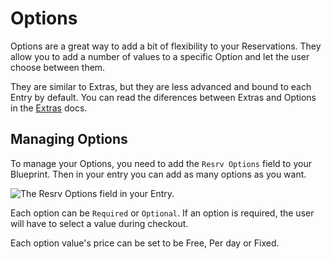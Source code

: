 # Options

Options are a great way to add a bit of flexibility to your Reservations. They allow you to add a number of values to a specific Option and let the user choose between them.

They are similar to Extras, but they are less advanced and bound to each Entry by default. You can read the diferences between Extras and Options in the [Extras](./extras#extras-or-options) docs.

## Managing Options

To manage your Options, you need to add the `Resrv Options` field to your Blueprint. Then in your entry you can add as many options as you want.

<Image src="./img/resrv-options-field.webp" alt="The Resrv Options field in your Entry." />

Each option can be `Required` or `Optional`. If an option is required, the user will have to select a value during checkout.

Each option value's price can be set to be Free, Per day or Fixed.